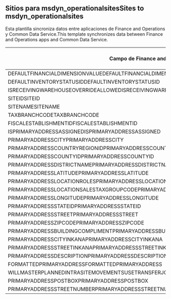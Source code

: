 ## <a name="sites-to-msdyn_operationalsites"></a><span data-ttu-id="6ea56-101">Sitios para msdyn_operationalsites</span><span class="sxs-lookup"><span data-stu-id="6ea56-101">Sites to msdyn_operationalsites</span></span>

<span data-ttu-id="6ea56-102">Esta plantilla sincroniza datos entre aplicaciones de Finance and Operations y Common Data Service.</span><span class="sxs-lookup"><span data-stu-id="6ea56-102">This template synchronizes data between Finance and Operations apps and Common Data Service.</span></span>

<span data-ttu-id="6ea56-103">Campo de Finance and Operations</span><span class="sxs-lookup"><span data-stu-id="6ea56-103">Finance and Operations field</span></span> | <span data-ttu-id="6ea56-104">Tipo de asignación</span><span class="sxs-lookup"><span data-stu-id="6ea56-104">Map type</span></span> | <span data-ttu-id="6ea56-105">Otro campo de Dynamics 365</span><span class="sxs-lookup"><span data-stu-id="6ea56-105">Other Dynamics 365 field</span></span> | <span data-ttu-id="6ea56-106">Valor predeterminado</span><span class="sxs-lookup"><span data-stu-id="6ea56-106">Default value</span></span>
---|---|---|---
<span data-ttu-id="6ea56-107">DEFAULTFINANCIALDIMENSIONVALUE</span><span class="sxs-lookup"><span data-stu-id="6ea56-107">DEFAULTFINANCIALDIMENSIONVALUE</span></span> | >< | <span data-ttu-id="6ea56-108">msdyn_defaultfinancialdimensionvalue</span><span class="sxs-lookup"><span data-stu-id="6ea56-108">msdyn_defaultfinancialdimensionvalue</span></span> | 
<span data-ttu-id="6ea56-109">DEFAULTINVENTORYSTATUSID</span><span class="sxs-lookup"><span data-stu-id="6ea56-109">DEFAULTINVENTORYSTATUSID</span></span> | >< | <span data-ttu-id="6ea56-110">msdyn_defaultinventorystatusid</span><span class="sxs-lookup"><span data-stu-id="6ea56-110">msdyn_defaultinventorystatusid</span></span> | 
<span data-ttu-id="6ea56-111">ISRECEIVINGWAREHOUSEOVERRIDEALLOWED</span><span class="sxs-lookup"><span data-stu-id="6ea56-111">ISRECEIVINGWAREHOUSEOVERRIDEALLOWED</span></span> | >< | <span data-ttu-id="6ea56-112">msdyn_isreceivingwarehouseoverrideallowed</span><span class="sxs-lookup"><span data-stu-id="6ea56-112">msdyn_isreceivingwarehouseoverrideallowed</span></span> | 
<span data-ttu-id="6ea56-113">SITEID</span><span class="sxs-lookup"><span data-stu-id="6ea56-113">SITEID</span></span> | >< | <span data-ttu-id="6ea56-114">msdyn_siteid</span><span class="sxs-lookup"><span data-stu-id="6ea56-114">msdyn_siteid</span></span> | 
<span data-ttu-id="6ea56-115">SITENAME</span><span class="sxs-lookup"><span data-stu-id="6ea56-115">SITENAME</span></span> | >< | <span data-ttu-id="6ea56-116">msdyn_sitename</span><span class="sxs-lookup"><span data-stu-id="6ea56-116">msdyn_sitename</span></span> | 
<span data-ttu-id="6ea56-117">TAXBRANCHCODE</span><span class="sxs-lookup"><span data-stu-id="6ea56-117">TAXBRANCHCODE</span></span> | >< | <span data-ttu-id="6ea56-118">msdyn_taxbranchcode</span><span class="sxs-lookup"><span data-stu-id="6ea56-118">msdyn_taxbranchcode</span></span> | 
<span data-ttu-id="6ea56-119">FISCALESTABLISHMENTID</span><span class="sxs-lookup"><span data-stu-id="6ea56-119">FISCALESTABLISHMENTID</span></span> | >< | <span data-ttu-id="6ea56-120">msdyn_fiscalestablishmentid</span><span class="sxs-lookup"><span data-stu-id="6ea56-120">msdyn_fiscalestablishmentid</span></span> | 
<span data-ttu-id="6ea56-121">ISPRIMARYADDRESSASSIGNED</span><span class="sxs-lookup"><span data-stu-id="6ea56-121">ISPRIMARYADDRESSASSIGNED</span></span> | >< | <span data-ttu-id="6ea56-122">msdyn_isprimaryaddressassigned</span><span class="sxs-lookup"><span data-stu-id="6ea56-122">msdyn_isprimaryaddressassigned</span></span> | 
<span data-ttu-id="6ea56-123">PRIMARYADDRESSCITY</span><span class="sxs-lookup"><span data-stu-id="6ea56-123">PRIMARYADDRESSCITY</span></span> | >< | <span data-ttu-id="6ea56-124">msdyn_primaryaddresscity</span><span class="sxs-lookup"><span data-stu-id="6ea56-124">msdyn_primaryaddresscity</span></span> | 
<span data-ttu-id="6ea56-125">PRIMARYADDRESSCOUNTRYREGIONID</span><span class="sxs-lookup"><span data-stu-id="6ea56-125">PRIMARYADDRESSCOUNTRYREGIONID</span></span> | >< | <span data-ttu-id="6ea56-126">msdyn_primaryaddresscountryregionid</span><span class="sxs-lookup"><span data-stu-id="6ea56-126">msdyn_primaryaddresscountryregionid</span></span> | 
<span data-ttu-id="6ea56-127">PRIMARYADDRESSCOUNTYID</span><span class="sxs-lookup"><span data-stu-id="6ea56-127">PRIMARYADDRESSCOUNTYID</span></span> | >< | <span data-ttu-id="6ea56-128">msdyn_primaryaddresscountyid</span><span class="sxs-lookup"><span data-stu-id="6ea56-128">msdyn_primaryaddresscountyid</span></span> | 
<span data-ttu-id="6ea56-129">PRIMARYADDRESSDISTRICTNAME</span><span class="sxs-lookup"><span data-stu-id="6ea56-129">PRIMARYADDRESSDISTRICTNAME</span></span> | >< | <span data-ttu-id="6ea56-130">msdyn_primaryaddressdistrictname</span><span class="sxs-lookup"><span data-stu-id="6ea56-130">msdyn_primaryaddressdistrictname</span></span> | 
<span data-ttu-id="6ea56-131">PRIMARYADDRESSLATITUDE</span><span class="sxs-lookup"><span data-stu-id="6ea56-131">PRIMARYADDRESSLATITUDE</span></span> | >< | <span data-ttu-id="6ea56-132">msdyn_primaryaddresslatitude</span><span class="sxs-lookup"><span data-stu-id="6ea56-132">msdyn_primaryaddresslatitude</span></span> | 
<span data-ttu-id="6ea56-133">PRIMARYADDRESSLOCATIONROLES</span><span class="sxs-lookup"><span data-stu-id="6ea56-133">PRIMARYADDRESSLOCATIONROLES</span></span> | >< | <span data-ttu-id="6ea56-134">msdyn_primaryaddresslocationrole</span><span class="sxs-lookup"><span data-stu-id="6ea56-134">msdyn_primaryaddresslocationrole</span></span> | 
<span data-ttu-id="6ea56-135">PRIMARYADDRESSLOCATIONSALESTAXGROUPCODE</span><span class="sxs-lookup"><span data-stu-id="6ea56-135">PRIMARYADDRESSLOCATIONSALESTAXGROUPCODE</span></span> | >< | <span data-ttu-id="6ea56-136">msdyn_primaryaddresslocationsalestaxgroupcode</span><span class="sxs-lookup"><span data-stu-id="6ea56-136">msdyn_primaryaddresslocationsalestaxgroupcode</span></span> | 
<span data-ttu-id="6ea56-137">PRIMARYADDRESSLONGITUDE</span><span class="sxs-lookup"><span data-stu-id="6ea56-137">PRIMARYADDRESSLONGITUDE</span></span> | >< | <span data-ttu-id="6ea56-138">msdyn_primaryaddresslongitude</span><span class="sxs-lookup"><span data-stu-id="6ea56-138">msdyn_primaryaddresslongitude</span></span> | 
<span data-ttu-id="6ea56-139">PRIMARYADDRESSSTATEID</span><span class="sxs-lookup"><span data-stu-id="6ea56-139">PRIMARYADDRESSSTATEID</span></span> | >< | <span data-ttu-id="6ea56-140">msdyn_primaryaddressstateid</span><span class="sxs-lookup"><span data-stu-id="6ea56-140">msdyn_primaryaddressstateid</span></span> | 
<span data-ttu-id="6ea56-141">PRIMARYADDRESSSTREET</span><span class="sxs-lookup"><span data-stu-id="6ea56-141">PRIMARYADDRESSSTREET</span></span> | >< | <span data-ttu-id="6ea56-142">msdyn_primaryaddressstreet</span><span class="sxs-lookup"><span data-stu-id="6ea56-142">msdyn_primaryaddressstreet</span></span> | 
<span data-ttu-id="6ea56-143">PRIMARYADDRESSZIPCODE</span><span class="sxs-lookup"><span data-stu-id="6ea56-143">PRIMARYADDRESSZIPCODE</span></span> | >< | <span data-ttu-id="6ea56-144">msdyn_primaryaddresszipcode</span><span class="sxs-lookup"><span data-stu-id="6ea56-144">msdyn_primaryaddresszipcode</span></span> | 
<span data-ttu-id="6ea56-145">PRIMARYADDRESSBUILDINGCOMPLIMENT</span><span class="sxs-lookup"><span data-stu-id="6ea56-145">PRIMARYADDRESSBUILDINGCOMPLIMENT</span></span> | >< | <span data-ttu-id="6ea56-146">msdyn_primaryaddressbuildingcompliment</span><span class="sxs-lookup"><span data-stu-id="6ea56-146">msdyn_primaryaddressbuildingcompliment</span></span> | 
<span data-ttu-id="6ea56-147">PRIMARYADDRESSCITYINKANA</span><span class="sxs-lookup"><span data-stu-id="6ea56-147">PRIMARYADDRESSCITYINKANA</span></span> | >< | <span data-ttu-id="6ea56-148">msdyn_primaryaddresscityinkana</span><span class="sxs-lookup"><span data-stu-id="6ea56-148">msdyn_primaryaddresscityinkana</span></span> | 
<span data-ttu-id="6ea56-149">PRIMARYADDRESSSTREETINKANA</span><span class="sxs-lookup"><span data-stu-id="6ea56-149">PRIMARYADDRESSSTREETINKANA</span></span> | >< | <span data-ttu-id="6ea56-150">msdyn_primaryaddressstreetinkana</span><span class="sxs-lookup"><span data-stu-id="6ea56-150">msdyn_primaryaddressstreetinkana</span></span> | 
<span data-ttu-id="6ea56-151">PRIMARYADDRESSDESCRIPTION</span><span class="sxs-lookup"><span data-stu-id="6ea56-151">PRIMARYADDRESSDESCRIPTION</span></span> | >< | <span data-ttu-id="6ea56-152">msdyn_primaryaddressdescription</span><span class="sxs-lookup"><span data-stu-id="6ea56-152">msdyn_primaryaddressdescription</span></span> | 
<span data-ttu-id="6ea56-153">FORMATTEDPRIMARYADDRESS</span><span class="sxs-lookup"><span data-stu-id="6ea56-153">FORMATTEDPRIMARYADDRESS</span></span> | >< | <span data-ttu-id="6ea56-154">msdyn_formattedprimaryaddress</span><span class="sxs-lookup"><span data-stu-id="6ea56-154">msdyn_formattedprimaryaddress</span></span> | 
<span data-ttu-id="6ea56-155">WILLMASTERPLANNEDINTRASITEMOVEMENTSUSETRANSFERJOURNALS</span><span class="sxs-lookup"><span data-stu-id="6ea56-155">WILLMASTERPLANNEDINTRASITEMOVEMENTSUSETRANSFERJOURNALS</span></span> | >< | <span data-ttu-id="6ea56-156">msdyn_masterplannedusestransferjournal</span><span class="sxs-lookup"><span data-stu-id="6ea56-156">msdyn_masterplannedusestransferjournal</span></span> | 
<span data-ttu-id="6ea56-157">PRIMARYADDRESSPOSTBOX</span><span class="sxs-lookup"><span data-stu-id="6ea56-157">PRIMARYADDRESSPOSTBOX</span></span> | >< | <span data-ttu-id="6ea56-158">msdyn_primaryaddresspostbox</span><span class="sxs-lookup"><span data-stu-id="6ea56-158">msdyn_primaryaddresspostbox</span></span> | 
<span data-ttu-id="6ea56-159">PRIMARYADDRESSSTREETNUMBER</span><span class="sxs-lookup"><span data-stu-id="6ea56-159">PRIMARYADDRESSSTREETNUMBER</span></span> | >< | <span data-ttu-id="6ea56-160">msdyn_primaryaddressstreetnumber</span><span class="sxs-lookup"><span data-stu-id="6ea56-160">msdyn_primaryaddressstreetnumber</span></span> | 
